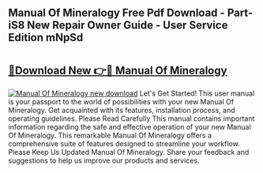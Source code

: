 ## Manual Of Mineralogy Free Pdf Download - Part-iS8 New Repair Owner Guide - User Service Edition mNpSd

# <h2><a href="http://cf18370.oget.top/?id=Manual+Of+Mineralogy">🔗Download New 👉🔴 Manual Of Mineralogy</a></h2>

[![Manual Of Mineralogy new download](https://i.imgur.com/5g1atiW.png)](http://cf18370.oget.top/?id=Manual+Of+Mineralogy)
Let's Get Started! This user manual is your passport to the world of possibilities with your new Manual Of Mineralogy. Get acquainted with its features, installation process, and operating guidelines. Please Read Carefully This manual contains important information regarding the safe and effective operation of your new Manual Of Mineralogy. This remarkable Manual Of Mineralogy offers a comprehensive suite of features designed to streamline your workflow. Please Keep Us Updated Manual Of Mineralogy. Share your feedback and suggestions to help us improve our products and services.
